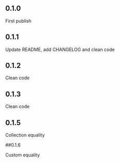 ## 0.1.0

First publish

## 0.1.1

Update README, add CHANGELOG and clean code

## 0.1.2

Clean code

## 0.1.3

Clean code

## 0.1.5

Collection equality

##0.1.6

Custom equality